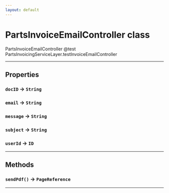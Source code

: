 ```yaml
---
layout: default
---
```

# PartsInvoiceEmailController class

 PartsInvoiceEmailController @test PartsInvoicingServiceLayer.testInvoiceEmailController

---
## Properties

### `docID` → `String`

### `email` → `String`

### `message` → `String`

### `subject` → `String`

### `userId` → `ID`

---
## Methods
### `sendPdf()` → `PageReference`
---
